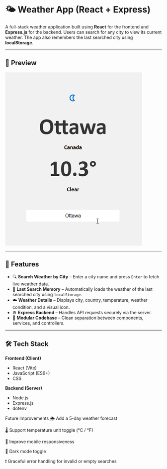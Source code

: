 # 🌤️ Weather App (React + Express)

A full-stack weather application built using **React** for the frontend and **Express.js** for the backend. Users can search for any city to view its current weather. The app also remembers the last searched city using **localStorage**.

---

## 📸 Preview

![Weather App Demo](./client/public/Demo.gif)

---

## 🔧 Features

- 🔍 **Search Weather by City** – Enter a city name and press `Enter` to fetch live weather data.
- 💾 **Last Search Memory** – Automatically loads the weather of the last searched city using `localStorage`.
- ☁️ **Weather Details** – Displays city, country, temperature, weather condition, and a visual icon.
- ⚙️ **Express Backend** – Handles API requests securely via the server.
- 🧼 **Modular Codebase** – Clean separation between components, services, and controllers.

---

## 🛠️ Tech Stack

**Frontend (Client)**  
- React (Vite)
- JavaScript (ES6+)
- CSS

**Backend (Server)**  
- Node.js  
- Express.js  
- dotenv

 
Future Improvements
🌦️ Add a 5-day weather forecast

🌡️ Support temperature unit toggle (°C / °F)

📱 Improve mobile responsiveness

🌙 Dark mode toggle

❗ Graceful error handling for invalid or empty searches


